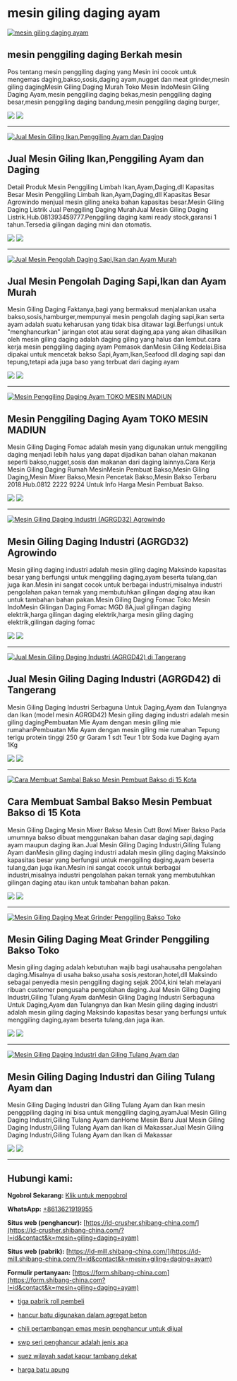 # mesin giling daging ayam

<a href="https://swt.shibang-china.com/?l=id&img&k=mesin+giling+daging+ayam" target="_blank">![mesin giling daging ayam](http://static.shibang-china.com/all-800x300/888.jpg)</a>

## mesin penggiling daging Berkah mesin
Pos tentang mesin penggiling daging yang Mesin ini cocok untuk mengemas daging,bakso,sosis,daging ayam,nugget dan meat grinder,mesin giling dagingMesin Giling Daging Murah Toko Mesin IndoMesin Giling Daging Ayam,mesin penggiling daging bekas,mesin penggiling daging besar,mesin penggiling daging bandung,mesin penggiling daging burger,


<a href="https://whatsapp.shibangsoft.com/WhatsApp.php" target="_blank" title="WhatsApp">![](http://static.shibang-china.com/icon/whatsapp.png)</a> <a href="https://swt.shibang-china.com/?l=id&icon&k=mesin+giling+daging+ayam" target="_blank">![](http://static.shibang-china.com/icon/chat-id.png)</a>

---

<a href="https://swt.shibang-china.com/?l=id&img&k=mesin+giling+daging+ayam" target="_blank">![Jual Mesin Giling Ikan,Penggiling Ayam dan Daging](http://static.shibang-china.com/all-800x300/423.jpg)</a>

## Jual Mesin Giling Ikan,Penggiling Ayam dan Daging
Detail Produk Mesin Penggiling Limbah Ikan,Ayam,Daging,dll Kapasitas Besar Mesin Penggiling Limbah Ikan,Ayam,Daging,dll Kapasitas Besar Agrowindo menjual mesin giling aneka bahan kapasitas besar.Mesin Giling Daging Listrik Jual Penggiling Daging MurahJual Mesin Giling Daging Listrik.Hub.081393459777.Penggiling daging kami ready stock,garansi 1 tahun.Tersedia gilingan daging mini dan otomatis.


<a href="https://whatsapp.shibangsoft.com/WhatsApp.php" target="_blank" title="WhatsApp">![](http://static.shibang-china.com/icon/whatsapp.png)</a> <a href="https://swt.shibang-china.com/?l=id&icon&k=mesin+giling+daging+ayam" target="_blank">![](http://static.shibang-china.com/icon/chat-id.png)</a>

---

<a href="https://swt.shibang-china.com/?l=id&img&k=mesin+giling+daging+ayam" target="_blank">![Jual Mesin Pengolah Daging Sapi,Ikan dan Ayam Murah](http://static.shibang-china.com/all-800x300/1362.jpg)</a>

## Jual Mesin Pengolah Daging Sapi,Ikan dan Ayam Murah
Mesin Giling Daging Faktanya,bagi yang bermaksud menjalankan usaha bakso,sosis,hamburger,mempunyai mesin pengolah daging sapi,ikan serta ayam adalah suatu keharusan yang tidak bisa ditawar lagi.Berfungsi untuk "menghancurkan" jaringan otot atau serat daging,apa yang akan dihasilkan oleh mesin giling daging adalah daging giling yang halus dan lembut.cara kerja mesin penggiling daging ayam Pemasok danMesin Giling Kedelai.Bisa dipakai untuk mencetak bakso Sapi,Ayam,Ikan,Seafood dll.daging sapi dan tepung,tetapi ada juga baso yang terbuat dari daging ayam


<a href="https://whatsapp.shibangsoft.com/WhatsApp.php" target="_blank" title="WhatsApp">![](http://static.shibang-china.com/icon/whatsapp.png)</a> <a href="https://swt.shibang-china.com/?l=id&icon&k=mesin+giling+daging+ayam" target="_blank">![](http://static.shibang-china.com/icon/chat-id.png)</a>

---

<a href="https://swt.shibang-china.com/?l=id&img&k=mesin+giling+daging+ayam" target="_blank">![Mesin Penggiling Daging Ayam TOKO MESIN MADIUN](http://static.shibang-china.com/all-800x300/63.jpg)</a>

## Mesin Penggiling Daging Ayam TOKO MESIN MADIUN
Mesin Giling Daging Fomac adalah mesin yang digunakan untuk menggiling daging menjadi lebih halus yang dapat dijadikan bahan olahan makanan seperti bakso,nugget,sosis dan makanan dari daging lainnya.Cara Kerja Mesin Giling Daging Rumah MesinMesin Pembuat Bakso,Mesin Giling Daging,Mesin Mixer Bakso,Mesin Pencetak Bakso,Mesin Bakso Terbaru 2018.Hub.0812 2222 9224 Untuk Info Harga Mesin Pembuat Bakso.


<a href="https://whatsapp.shibangsoft.com/WhatsApp.php" target="_blank" title="WhatsApp">![](http://static.shibang-china.com/icon/whatsapp.png)</a> <a href="https://swt.shibang-china.com/?l=id&icon&k=mesin+giling+daging+ayam" target="_blank">![](http://static.shibang-china.com/icon/chat-id.png)</a>

---

<a href="https://swt.shibang-china.com/?l=id&img&k=mesin+giling+daging+ayam" target="_blank">![Mesin Giling Daging Industri (AGRGD32) Agrowindo](http://static.shibang-china.com/all-800x300/919.jpg)</a>

## Mesin Giling Daging Industri (AGRGD32) Agrowindo
Mesin giling daging industri adalah mesin giling daging Maksindo kapasitas besar yang berfungsi untuk menggiling daging,ayam beserta tulang,dan juga ikan.Mesin ini sangat cocok untuk berbagai industri,misalnya industri pengolahan pakan ternak yang membutuhkan gilingan daging atau ikan untuk tambahan bahan pakan.Mesin Giling Daging Fomac Toko Mesin IndoMesin Gilingan Daging Fomac MGD 8A,jual gilingan daging elektrik,harga gilingan daging elektrik,harga mesin giling daging elektrik,gilingan daging fomac


<a href="https://whatsapp.shibangsoft.com/WhatsApp.php" target="_blank" title="WhatsApp">![](http://static.shibang-china.com/icon/whatsapp.png)</a> <a href="https://swt.shibang-china.com/?l=id&icon&k=mesin+giling+daging+ayam" target="_blank">![](http://static.shibang-china.com/icon/chat-id.png)</a>

---

<a href="https://swt.shibang-china.com/?l=id&img&k=mesin+giling+daging+ayam" target="_blank">![Jual Mesin Giling Daging Industri (AGRGD42) di Tangerang](http://static.shibang-china.com/all-800x300/327.jpg)</a>

## Jual Mesin Giling Daging Industri (AGRGD42) di Tangerang
Mesin Giling Daging Industri Serbaguna Untuk Daging,Ayam dan Tulangnya dan Ikan (model mesin AGRGD42) Mesin giling daging industri adalah mesin giling dagingPembuatan Mie Ayam dengan mesin giling mie rumahanPembuatan Mie Ayam dengan mesin giling mie rumahan Tepung terigu protein tinggi 250 gr Garam 1 sdt Teur 1 btr Soda kue Daging ayam 1Kg


<a href="https://whatsapp.shibangsoft.com/WhatsApp.php" target="_blank" title="WhatsApp">![](http://static.shibang-china.com/icon/whatsapp.png)</a> <a href="https://swt.shibang-china.com/?l=id&icon&k=mesin+giling+daging+ayam" target="_blank">![](http://static.shibang-china.com/icon/chat-id.png)</a>

---

<a href="https://swt.shibang-china.com/?l=id&img&k=mesin+giling+daging+ayam" target="_blank">![Cara Membuat Sambal Bakso Mesin Pembuat Bakso di 15 Kota](http://static.shibang-china.com/all-800x300/996.jpg)</a>

## Cara Membuat Sambal Bakso Mesin Pembuat Bakso di 15 Kota
Mesin Giling Daging Mesin Mixer Bakso Mesin Cutt Bowl Mixer Bakso Pada umumnya bakso dibuat menggunakan bahan dasar daging sapi,daging ayam maupun daging ikan.Jual Mesin Giling Daging Industri,Giling Tulang Ayam danMesin giling daging industri adalah mesin giling daging Maksindo kapasitas besar yang berfungsi untuk menggiling daging,ayam beserta tulang,dan juga ikan.Mesin ini sangat cocok untuk berbagai industri,misalnya industri pengolahan pakan ternak yang membutuhkan gilingan daging atau ikan untuk tambahan bahan pakan.


<a href="https://whatsapp.shibangsoft.com/WhatsApp.php" target="_blank" title="WhatsApp">![](http://static.shibang-china.com/icon/whatsapp.png)</a> <a href="https://swt.shibang-china.com/?l=id&icon&k=mesin+giling+daging+ayam" target="_blank">![](http://static.shibang-china.com/icon/chat-id.png)</a>

---

<a href="https://swt.shibang-china.com/?l=id&img&k=mesin+giling+daging+ayam" target="_blank">![Mesin Giling Daging Meat Grinder Penggiling Bakso Toko](http://static.shibang-china.com/all-800x300/261.jpg)</a>

## Mesin Giling Daging Meat Grinder Penggiling Bakso Toko
Mesin giling daging adalah kebutuhan wajib bagi usahausaha pengolahan daging.Misalnya di usaha bakso,usaha sosis,restoran,hotel,dll Maksindo sebagai penyedia mesin penggiling daging sejak 2004,kini telah melayani ribuan customer pengusaha pengolahan daging.Jual Mesin Giling Daging Industri,Giling Tulang Ayam danMesin Giling Daging Industri Serbaguna Untuk Daging,Ayam dan Tulangnya dan Ikan Mesin giling daging industri adalah mesin giling daging Maksindo kapasitas besar yang berfungsi untuk menggiling daging,ayam beserta tulang,dan juga ikan.


<a href="https://whatsapp.shibangsoft.com/WhatsApp.php" target="_blank" title="WhatsApp">![](http://static.shibang-china.com/icon/whatsapp.png)</a> <a href="https://swt.shibang-china.com/?l=id&icon&k=mesin+giling+daging+ayam" target="_blank">![](http://static.shibang-china.com/icon/chat-id.png)</a>

---

<a href="https://swt.shibang-china.com/?l=id&img&k=mesin+giling+daging+ayam" target="_blank">![Mesin Giling Daging Industri dan Giling Tulang Ayam dan](http://static.shibang-china.com/all-800x300/49.jpg)</a>

## Mesin Giling Daging Industri dan Giling Tulang Ayam dan
Mesin Giling Daging Industri dan Giling Tulang Ayam dan Ikan mesin penggpiling daging ini bisa untuk menggiling daging,ayamJual Mesin Giling Daging Industri,Giling Tulang Ayam danHome Mesin Baru Jual Mesin Giling Daging Industri,Giling Tulang Ayam dan Ikan di Makassar.Jual Mesin Giling Daging Industri,Giling Tulang Ayam dan Ikan di Makassar


<a href="https://whatsapp.shibangsoft.com/WhatsApp.php" target="_blank" title="WhatsApp">![](http://static.shibang-china.com/icon/whatsapp.png)</a> <a href="https://swt.shibang-china.com/?l=id&icon&k=mesin+giling+daging+ayam" target="_blank">![](http://static.shibang-china.com/icon/chat-id.png)</a>

---
## Hubungi kami:

**Ngobrol Sekarang:** [Klik untuk mengobrol](https://swt.shibang-china.com?l=id&contact&k=mesin+giling+daging+ayam)

**WhatsApp:**  [+8613621919955](https://whatsapp.shibangsoft.com/WhatsApp.php)

**Situs web (penghancur):** [https://id-crusher.shibang-china.com/](https://id-crusher.shibang-china.com/?l=id&contact&k=mesin+giling+daging+ayam)

**Situs web (pabrik):** [https://id-mill.shibang-china.com/](https://id-mill.shibang-china.com/?l=id&contact&k=mesin+giling+daging+ayam)

**Formulir pertanyaan:** [https://form.shibang-china.com](https://form.shibang-china.com?l=id&contact&k=mesin+giling+daging+ayam)

* [tiga pabrik roll pembeli](../31/tiga%20pabrik%20roll%20pembeli.md)

* [hancur batu digunakan dalam agregat beton](../31/hancur%20batu%20digunakan%20dalam%20agregat%20beton.md)

* [chili pertambangan emas mesin penghancur untuk dijual](../34/chili%20pertambangan%20emas%20mesin%20penghancur%20untuk%20dijual.md)

* [swp seri penghancur adalah jenis apa](../33/swp%20seri%20penghancur%20adalah%20jenis%20apa.md)

* [suez wilayah sadat kapur tambang dekat](../38/suez%20wilayah%20sadat%20kapur%20tambang%20dekat.md)

* [harga batu apung](../32/harga%20batu%20apung.md)